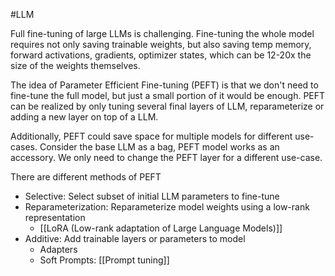 #LLM 

Full fine-tuning of large LLMs is challenging. Fine-tuning the whole model requires not only saving trainable weights, but also saving temp memory, forward activations, gradients, optimizer states, which can be 12-20x the size of the weights themselves.

The idea of Parameter Efficient Fine-tuning (PEFT) is that we don't need to fine-tune the full model, but just a small portion of it would be enough. PEFT can be realized by only tuning several final layers of LLM, reparameterize or adding a new layer on top of a LLM.

Additionally, PEFT could save space for multiple models for different use-cases. Consider the base LLM as a bag, PEFT model works as an accessory. We only need to change the PEFT layer for a different use-case.

There are different methods of PEFT
- Selective: Select subset of initial LLM parameters to fine-tune
- Reparameterization: Reparameterize model weights using a low-rank representation
	- [[LoRA (Low-rank adaptation of Large Language Models)]]
- Additive: Add trainable layers or parameters to model
	- Adapters
	- Soft Prompts: [[Prompt tuning]]
